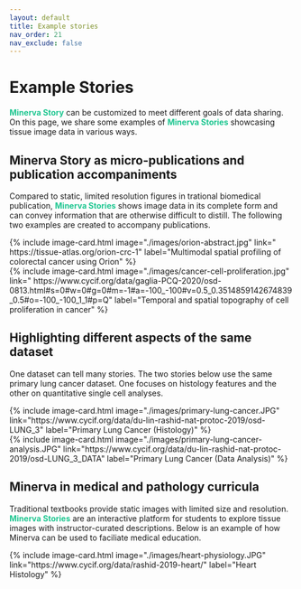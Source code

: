 ```yaml
---
layout: default
title: Example stories
nav_order: 21
nav_exclude: false
---
```

# Example Stories

<span style="color: #1DC690;">**Minerva Story**</span> can be customized to meet different goals of data sharing. On this page, we share some examples of <span style="color: #1DC690;">**Minerva Stories**</span> showcasing tissue image data in various ways.

## Minerva Story as micro-publications and publication accompaniments

Compared to static, limited resolution figures in trational biomedical publication, <span style="color: #1DC690;">**Minerva Stories**</span> shows image data in its complete form and can convey information that are otherwise difficult to distill. The following two examples are created to accompany publications. 

<div class="basic-grid three-column"><!-- grid 3, three column -->

<div markdown="1">
{% include image-card.html 
    image="./images/orion-abstract.jpg"
    link="	https://tissue-atlas.org/orion-crc-1"
    label="Multimodal spatial profiling of colorectal cancer using Orion"
%}
</div>

<div markdown="1">
{% include image-card.html 
    image="./images/cancer-cell-proliferation.jpg"
    link="	https://www.cycif.org/data/gaglia-PCQ-2020/osd-0813.html#s=0#w=0#g=0#m=-1#a=-100_-100#v=0.5_0.3514859142674839_0.5#o=-100_-100_1_1#p=Q"
    label="Temporal and spatial topography of cell proliferation in cancer"
%}
</div>

</div><!-- end grid -->

## Highlighting different aspects of the same dataset

One dataset can tell many stories. The two stories below use the same primary lung cancer dataset. One focuses on histology features and the other on quantitative single cell analyses.

<div class="basic-grid three-column"><!-- grid 1, three column -->

<div markdown="1">
{% include image-card.html 
    image="./images/primary-lung-cancer.JPG"
    link="https://www.cycif.org/data/du-lin-rashid-nat-protoc-2019/osd-LUNG_3"
    label="Primary Lung Cancer (Histology)"
%}
</div>
<div markdown="1">
{% include image-card.html 
    image="./images/primary-lung-cancer-analysis.JPG"
    link="https://www.cycif.org/data/du-lin-rashid-nat-protoc-2019/osd-LUNG_3_DATA"
    label="Primary Lung Cancer (Data Analysis)"
%}
</div>

</div><!-- end grid -->

## Minerva in medical and pathology curricula

Traditional textbooks provide static images with limited size and resolution. <span style="color: #1DC690;">**Minerva Stories**</span> are an interactive platform for students to explore tissue images with instructor-curated descriptions. Below is an example of how Minerva can be used to faciliate medical education.

<div class="basic-grid three-column"><!-- grid 2, three column -->

<div markdown="1">
{% include image-card.html 
    image="./images/heart-physiology.JPG"
    link="https://www.cycif.org/data/rashid-2019-heart/"
    label="Heart Histology"
%}
</div>

</div><!-- end grid -->




